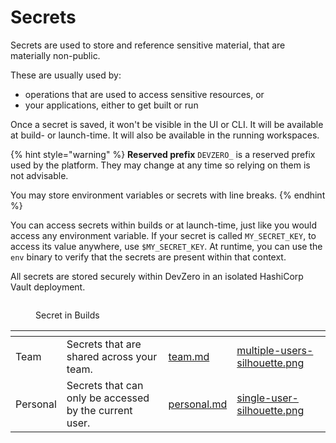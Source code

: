 # Secrets

Secrets are used to store and reference sensitive material, that are materially non-public. 

These are usually used by:
- operations that are used to access sensitive resources, or
- your applications, either to get built or run

Once a secret is saved, it won't be visible in the UI or CLI. It will be available at build- or launch-time. 
It will also be available in the running workspaces.

{% hint style="warning" %}
**Reserved prefix** `DEVZERO_` is a reserved prefix used by the platform. They may change at any time so relying on them is not advisable.

You may store environment variables or secrets with line breaks.
{% endhint %}

You can access secrets within builds or at launch-time, just like you would access any environment variable. If your secret is called `MY_SECRET_KEY`, to access its value anywhere, use `$MY_SECRET_KEY`.
At runtime, you can use the `env` binary to verify that the secrets are present within that context.

All secrets are stored securely within DevZero in an isolated HashiCorp Vault deployment.

<figure><img src="../.gitbook/assets/secret-in-build.png" alt=""><figcaption><p>Secret in Builds</p></figcaption></figure>

<table data-card-size="large" data-view="cards">
  <thead>
    <tr>
      <th></th>
      <th></th>
      <th data-hidden data-card-target data-type="content-ref"></th>
      <th data-hidden data-card-cover data-type="files"></th>
    </tr>
  </thead>
  <tbody>
    <tr>
      <td>Team</td>
      <td>Secrets that are shared across your team.</td>
      <td><a href="team.md">team.md</a></td>
      <td><a href="../../.gitbook/assets/multiple-users-silhouette.png">multiple-users-silhouette.png</a></td>
    </tr>
    <tr>
      <td>Personal</td>
      <td>Secrets that can only be accessed by the current user.</td>
      <td><a href="personal.md">personal.md</a></td>
      <td><a href="../../.gitbook/assets/single-user-silhouette.png">single-user-silhouette.png</a></td>
    </tr>
  </tbody>
</table>